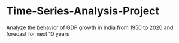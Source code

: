 # Time-Series-Analysis-Project
Analyze the behavior of GDP growth in India from 1950 to 2020 and forecast for next 10 years
